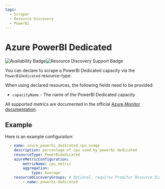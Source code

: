 ```yaml
---
tags:
  - Scraper
  - Resource Discovery
  - PowerBi
---
```


# Azure PowerBI Dedicated

![Availability Badge](https://img.shields.io/badge/Available%20Starting-v2.11-green.svg)![Resource Discovery Support Badge](https://img.shields.io/badge/Support%20for%20Resource%20Discovery-Yes-green.svg)

You can declare to scrape a PowerBi Dedicated capacity via the `PowerBiDedicated` resource-type.

When using declared resources, the following fields need to be provided:

- `capacityName` - The name of the PowerBI Dedicated capacity

All supported metrics are documented in the official [Azure Monitor documentation](https://learn.microsoft.com/en-us/azure/azure-monitor/reference/supported-metrics/microsoft-powerbidedicated-capacities-metrics).

## Example

Here is an example configuration:

```yaml
  - name: azure_powerbi_dedicated_cpu_usage
    description: percentage of cpu used by powerbi dedicated
    resourceType: PowerBidedicated
    azureMetricConfiguration:
        metricName: cpu_metric
        aggregation:
            type: Average
    resourceDiscoveryGroups: # Optional, requires Promitor Resource Discovery agent (https://docs.promitor.io/latest/how-it-works#using-resource-discovery)
        - name: powerbi-dedicated
```
